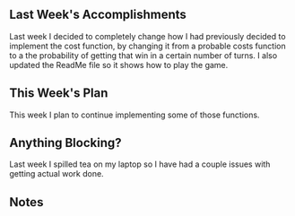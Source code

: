 ## Last Week's Accomplishments

Last week I decided to completely change how I had previously decided to implement the cost function, by changing it from a probable costs function to a the probability of getting that win in a certain number of turns. I also updated the ReadMe file so it shows how to play the game.

## This Week's Plan

This week I plan to continue implementing some of those functions.

## Anything Blocking?

Last week I spilled tea on my laptop so I have had a couple issues with getting actual work done.

## Notes


